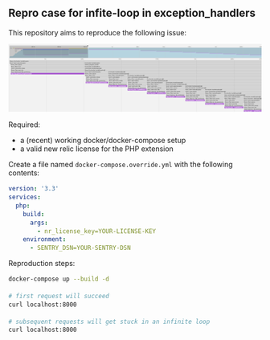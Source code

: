 ## Repro case for infite-loop in exception_handlers

This repository aims to reproduce the following issue:

![stacktrace-timeline.png](stacktrace-timeline.png)

Required:

 - a (recent) working docker/docker-compose setup
 - a valid new relic license for the PHP extension

Create a file named `docker-compose.override.yml` with the following contents:

``` yaml
version: '3.3'
services:
  php:
    build:
      args:
        - nr_license_key=YOUR-LICENSE-KEY
    environment:
      - SENTRY_DSN=YOUR-SENTRY-DSN
```

Reproduction steps:

``` bash
docker-compose up --build -d

# first request will succeed
curl localhost:8000

# subsequent requests will get stuck in an infinite loop
curl localhost:8000
```
